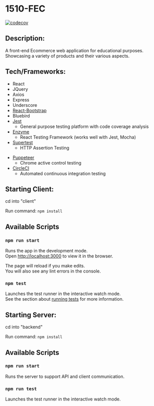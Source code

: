 # 1510-FEC

[![codecov](https://codecov.io/gh/The-Chromies/1510-FEC/branch/main/graph/badge.svg?token=YE0W3JD8JF)](https://codecov.io/gh/The-Chromies/1510-FEC)

## Description:

A front-end Ecommerce web application for educational purposes. Showcasing a variety of products and their various aspects.

## Tech/Frameworks:

* React
* JQuery
* Axios
* Express
* Underscore
* [React-Bootstrap](https://www.npmjs.com/package/react-bootstrap)
* Bluebird
* [Jest](https://jestjs.io/)
   * General purpose testing platform with code coverage analysis
* [Enzyme](https://github.com/enzymejs/enzyme)
   * React Testing Framework (works well with Jest, Mocha)
* [Supertest](https://github.com/visionmedia/supertest)
   * HTTP Assertion Testing
<!-- * [Frisby.js](https://docs.frisbyjs.com/)
   * API Testing framework -->
* [Puppeteer](https://github.com/puppeteer/puppeteer)
   * Chrome active control testing
* [CircleCI](https://circleci.com/)
   * Automated continuous integration testing

## Starting Client:

cd into "client"

Run command: `npm install`

## Available Scripts

### `npm run start`

Runs the app in the development mode.\
Open [http://localhost:3000](http://localhost:3000) to view it in the browser.

The page will reload if you make edits.\
You will also see any lint errors in the console.

### `npm test`

Launches the test runner in the interactive watch mode.\
See the section about [running tests](https://facebook.github.io/create-react-app/docs/running-tests) for more information.


## Starting Server:

cd into "backend"

Run command: `npm install`

## Available Scripts

### `npm run start`

Runs the server to support API and client communication.

### `npm run test`

Launches the test runner in the interactive watch mode.
